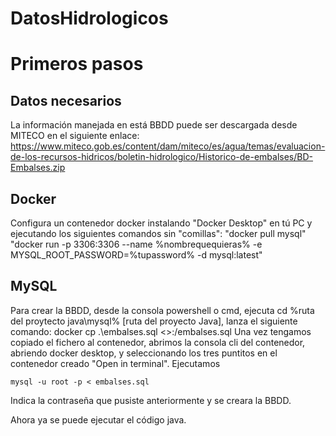 # DatosHidrologicos

Primeros pasos
====================
## Datos necesarios
La información manejada en está BBDD puede ser descargada desde MITECO en el siguiente enlace:
https://www.miteco.gob.es/content/dam/miteco/es/agua/temas/evaluacion-de-los-recursos-hidricos/boletin-hidrologico/Historico-de-embalses/BD-Embalses.zip
## Docker
Configura un contenedor docker instalando "Docker Desktop" en tú PC y ejecutando los siguientes comandos sin "comillas":
"docker pull mysql"
"docker run -p 3306:3306 --name %nombrequequieras% -e MYSQL_ROOT_PASSWORD=%tupassword% -d mysql:latest"

## MySQL
Para crear la BBDD, desde la consola powershell o cmd, ejecuta cd %ruta del proytecto java\mysql% [ruta del proyecto Java], lanza el siguiente comando:
	docker cp .\embalses.sql <<containerId>>:/embalses.sql
Una vez tengamos copiado el fichero al contenedor, abrimos la consola cli del contenedor, abriendo docker desktop, y seleccionando los tres puntitos en el contenedor creado "Open in terminal". Ejecutamos

	mysql -u root -p < embalses.sql

Indica la contraseña que pusiste anteriormente y se creara la BBDD.

Ahora ya se puede ejecutar el código java.